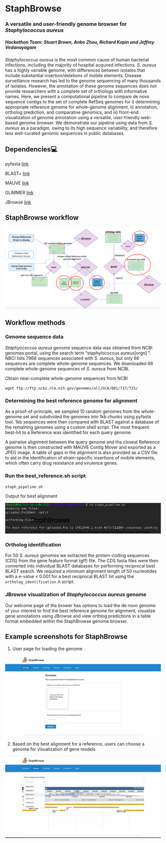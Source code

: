 # StaphBrowse

### A versatile and user-friendly genome browser for *Staphylococcus aureus*
##### Hackathon Team: Stuart Brown, Anbo Zhou, Richard Kopin and Jeffrey Vedanayagam

*Staphylococcus aureus* is the most common cause of human bacterial infections, including the majority of hospital acquired infections. *S. aureus* has a highly variable genome, with differences between isolates that include substantial insertion/deletions of mobile elements. Disease surveillance research has led to the genome sequencing of many thousands of isolates. However, the annotation of these genome sequences does not provide researchers with a complete set of orthologs with informative names. Here, we present a computational pipeline to compare de novo sequence contigs to the set of complete RefSeq genomes for i) determining appropriate reference genome for whole-genome alignment, ii) annotation, ortholog prediction, and comparative genomics, and iii) front-end visualization of genome annotation using a versatile, user-friendly web-based genome browser. We demonstrate our pipeline using data from *S. aureus* as a paradigm, owing to its high sequence variability, and therefore less well-curated genomic sequences in public databases.
 

## Dependencies:computer:

pyfasta [link](https://pypi.python.org/pypi/pyfasta/)

BLAST+ [link](https://blast.ncbi.nlm.nih.gov/Blast.cgi?PAGE_TYPE=BlastDocs&DOC_TYPE=Download)

MAUVE [link](http://darlinglab.org/mauve/snapshots/2015/2015-02-13/linux-x64/mauve_linux_snapshot_2015-02-13.tar.gz)

GLIMMER [link](https://ccb.jhu.edu/software/glimmer/)

JBrowse [link](https://jbrowse.org)

## StaphBrowse workflow

![My image](https://github.com/NCBI-Hackathons/Staph_aureus_viewer/blob/master/StaphBrowse_workflow.png)


## Workflow methods

### Genome sequence data
 
*Staphyococcus aureus* genome sequence data was obtained from NCBI genomes portal, using the search term “staphylococcus aureus[orgn] “. NBCI lists 7968 sequences associated with *S. aureus*, but only 66 sequences are complete whole-genome sequences. We downloaded 66 complete whole-genome sequences of *S. aureus* from NCBI. 

Obtain near-complete whole-genome sequences from NCBI

`wget ftp://ftp.ncbi.nlm.nih.gov/genomes/all/GCA/001/717/725/`


### Determining the best reference genome for alignment 
 
As a proof-of-principle, we sampled 10 random genomes from the whole-genome set and subdivided the genomes into 1kb chunks using pyfasta tool. 1kb sequences were then compared with BLAST against a database of the remaining genomes using a custom shell script. The most frequent best-hit to a Reference was identified for each query genome. 
 
A pairwise alignment between the query genome and the closest Reference genome is then  constructed with MAUVE Contig Mover and exported as a JPEG image. A table of gaps in the alignment is also provided as a CSV file to aid in the identification of strain-specific insertions of mobile elements, which often carry drug resistance and virulence genes. 


### Run the best_reference.sh script

`staph_pipeline.sh`

Output for best alignment 

![My image](https://github.com/NCBI-Hackathons/Staph_aureus_viewer/blob/master/best_reference.png)

### Ortholog identification

For 50 *S. aureus* genomes we extracted the protein-coding sequences (CDS) from the gene feature format (gff) file. The CDS fasta files were then converted into individual BLAST databases for performing reciprocal best BLAST search. We required a minimum alignment length of 50 nucleotides with a e-value < 0.001 for a best reciprocal BLAST hit using the `ortholog_identification.R` script.

### JBrowse visualization of *Staphylococcus aureus* genome

Our welcome page of the brower has options to load the de novo genome of your interest to find the best reference genome for alignment, visualize gene annotations using JBrowse and view orthlog predictions in a table format embedded within the StaphBrowse genome browser.

## Example screenshots for StaphBrowse

1. User page for loading the genome

![My image](https://github.com/NCBI-Hackathons/Staph_aureus_viewer/blob/master/Annotate.png)

2. Based on the best alignment for a reference, users can choose a genome for visualization of gene models

![My image](https://github.com/NCBI-Hackathons/Staph_aureus_viewer/blob/master/Gene_models.png)






